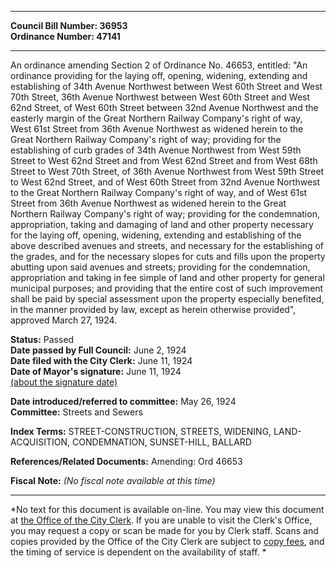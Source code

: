 * * * * *  
  
**Council Bill Number: [](#h0)[](#h2)36953**   
**Ordinance Number: 47141**  
  
* * * * *  
  
An ordinance amending Section 2 of Ordinance No. 46653, entitled: "An ordinance providing for the laying off, opening, widening, extending and establishing of 34th Avenue Northwest between West 60th Street and West 70th Street, 36th Avenue Northwest between West 60th Street and West 62nd Street, of West 60th Street between 32nd Avenue Northwest and the easterly margin of the Great Northern Railway Company's right of way, West 61st Street from 36th Avenue Northwest as widened herein to the Great Northern Railway Company's right of way; providing for the establishing of curb grades of 34th Avenue Northwest from West 59th Street to West 62nd Street and from West 62nd Street and from West 68th Street to West 70th Street, of 36th Avenue Northwest from West 59th Street to West 62nd Street, and of West 60th Street from 32nd Avenue Northwest to the Great Northern Railway Company's right of way, and of West 61st Street from 36th Avenue Northwest as widened herein to the Great Northern Railway Company's right of way; providing for the condemnation, appropriation, taking and damaging of land and other property necessary for the laying off, opening, widening, extending and establishing of the above described avenues and streets, and necessary for the establishing of the grades, and for the necessary slopes for cuts and fills upon the property abutting upon said avenues and streets; providing for the condemnation, appropriation and taking in fee simple of land and other property for general municipal purposes; and providing that the entire cost of such improvement shall be paid by special assessment upon the property especially benefited, in the manner provided by law, except as herein otherwise provided", approved March 27, 1924.  
  
**Status:** Passed   
**Date passed by Full Council:** June 2, 1924   
**Date filed with the City Clerk:** June 11, 1924   
**Date of Mayor's signature:** June 11, 1924   
[(about the signature date)](/~public/approvaldate.htm)   
  
  
**Date introduced/referred to committee:** May 26, 1924   
**Committee:** Streets and Sewers   
  
**Index Terms:** STREET-CONSTRUCTION, STREETS, WIDENING, LAND-ACQUISITION, CONDEMNATION, SUNSET-HILL, BALLARD  
  
**References/Related Documents:** Amending: Ord 46653  
  
**Fiscal Note:** *(No fiscal note available at this time)*  
  
* * * * *  
  
*No text for this document is available on-line. You may view this document at [the Office of the City Clerk](http://www.seattle.gov/leg/clerk/contactUs.htm). If you are unable to visit the Clerk's Office, you may request a copy or scan be made for you by Clerk staff. Scans and copies provided by the Office of the City Clerk are subject to [copy fees](http://clerk.seattle.gov/~public/clerkfees.htm), and the timing of service is dependent on the availability of staff. *  
  
  
